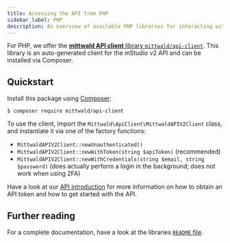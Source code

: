 ```yaml
---
title: Accessing the API from PHP
sidebar_label: PHP
description: An overview of available PHP libraries for interacting with the mittwald API.
---
```


For PHP, we offer the [**mittwald API client** library `mittwald/api-client`](https://github.com/mittwald/api-client-php). This library is an auto-generated client for the mStudio v2 API and can be installed via Composer.

## Quickstart

Install this package using [Composer](https://getcomposer.org):

```
$ composer require mittwald/api-client
```

To use the client, import the `Mittwald\ApiClient\MittwaldAPIV2Client` class, and instantiate it via one of the factory functions:

- `MittwaldAPIV2Client::newUnauthenticated()`
- `MittwaldAPIV2Client::newWithToken(string $apiToken)` (recommended)
- `MittwaldAPIV2Client::newWithCredentials(string $email, string $password)` (does actually perform a login in the background; does not work when using 2FA)

Have a look at our [API introduction](../../intro) for more information on how to obtain an API token and how to get started with the API.

## Further reading

For a complete documentation, have a look at the libraries [`README` file](https://github.com/mittwald/api-client-php).
